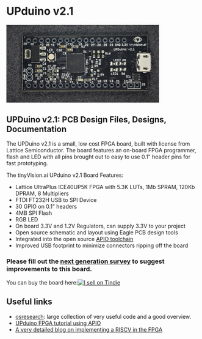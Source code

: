# UPduino v2.1

<img src="./assets/images/UPduino_v2.1_front.jpg" alt="UPduino v2.1 Front" width="400"/>

## UPDuino v2.1: PCB Design Files, Designs, Documentation

The UPDuino v2.1 is a small, low cost FPGA board, built with license from Lattice Semiconductor. The board features an on-board FPGA programmer, flash and LED with all pins brought out to easy to use 0.1" header pins for fast prototyping.

The tinyVision.ai UPduino v2.1 Board Features:

* Lattice UltraPlus ICE40UP5K FPGA with 5.3K LUTs, 1Mb SPRAM, 120Kb DPRAM, 8 Multipliers
* FTDI FT232H USB to SPI Device
* 30 GPIO on 0.1” headers
* 4MB SPI Flash
* RGB LED
* On board 3.3V and 1.2V Regulators, can supply 3.3V to your project
* Open source schematic and layout using Eagle PCB design tools
* Integrated into the open source [APIO toolchain](https://github.com/FPGAwars/apio)
* Improved USB footprint to minimize connectors ripping off the board

### Please fill out the [next generation survey](https://www.surveymonkey.com/r/HH536D8) to suggest improvements to this board.

You can buy the board here:<a href="https://www.tindie.com/stores/tinyvision_ai/?ref=offsite_badges&utm_source=sellers_vr2045&utm_medium=badges&utm_campaign=badge_medium"><img src="https://d2ss6ovg47m0r5.cloudfront.net/badges/tindie-mediums.png" alt="I sell on Tindie" width="150" height="78"></a>

## Useful links
* [osresearch](https://github.com/osresearch/up5k): large collection of very useful code and a good overview.
* [UPduino FPGA tutorial using APIO](https://blog.idorobots.org/entries/upduino-fpga-tutorial.html)
* [A very detailed blog on implementing a RISCV in the FPGA](https://pingu98.wordpress.com/2019/04/08/how-to-build-your-own-cpu-from-scratch-inside-an-fpga/)
